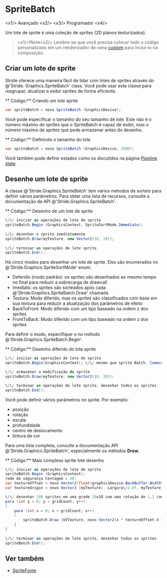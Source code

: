 # SpriteBatch

<x1\/> Avançado <x2\/>
<x3\/> Programador <x4\/>

Um lote de sprite é uma coleção de sprites (2D planos texturizados).

> <x1\/>!Note<x2\/>
> Lembre-se que você precisa colocar todo o código personalizado em um renderizador de cena [custom](../graphics-compositor/custom-scene-renderers.md) para incluí-lo na composição.

## Criar um lote de sprite

Stride oferece uma maneira fácil de lidar com lotes de sprites através do @'Stride. Graphics.SpriteBatch' class. Você pode usar esta classe para reagrupar, atualizar e exibir sprites de forma eficiente.

** Código:** Criando um lote sprite

```cs
var spriteBatch = novo SpriteBatch (GraphicsDevice);
```

Você pode especificar o tamanho do seu tamanho de lote. Este não é o número máximo de sprites que o SpriteBatch é capaz de exibir, mas o número máximo de sprites que pode armazenar antes do desenho.

** Código:** Definindo o tamanho do lote

```cs
var spriteBatch = novo SpriteBatch (GraphicsDevice, 2000);
```

Você também pode definir estados como os discutidos na página [Pipeline state](pipeline-state.md).

## Desenhe um lote de sprite

A classe @'Stride.Graphics.SpriteBatch' tem vários métodos de sorteio para definir vários parâmetros. Para obter uma lista de recursos, consulte a documentação da API @'Stride.Graphics.SpriteBatch'.

** Código:** Desenho de um lote de sprite

```cs
\/\/ iniciar as operações de lote de sprite
spriteBatch.Begin (GraphicsContext, SpriteSortMode.Immediate);
 
\/\/ desenhar o sprite imediatamente
spriteBatch.Draw(myTexture, new Vector2(10, 20));
 
\/\/ terminar as operações de lote sprite
spriteBatch.End();
```

Há cinco modos para desenhar um lote de sprite. Eles são enumerados no @'Stride.Graphics.SpriteSortMode' enum:

- Deferido (modo padrão): os sprites são desenhados ao mesmo tempo no final para reduzir a sobrecarga de drawcall
- Imediato: os sprites são sorteados após cada @'Stride.Graphics.SpriteBatch.Draw' chamada
- Textura: Modo diferido, mas os sprites são classificados com base em sua textura para reduzir a atualização dos parâmetros de efeito
- BackToFront: Modo diferido com um tipo baseado na ordem z dos sprites
- FrontToBack: Modo diferido com um tipo baseado na ordem z dos sprites

Para definir o modo, especifique-o no método @'Stride.Graphics.SpriteBatch.Begin'.

** Código:** Desenho diferido do lote sprite

```cs
\/\/ iniciar as operações de lote de sprite
spriteBatch.Begin(GraphicsContext); \/\/ mesmo que sprite Batch. Comece (GraphicsContext, SpriteSortMode.Deferido);

\/\/ armazenar a modificação do sprite
spriteBatch.Draw(myTexture, new Vector2(10, 20));

\/\/ terminar as operações de lote sprite, desenhar todos os sprites
spriteBatch.End();
```

Você pode definir vários parâmetros no sprite. Por exemplo:

- posição
- rotação
- escala
- profundidade
- centro de deslocamento
- tintura de cor

Para uma lista completa, consulte a documentação API @'Stride.Graphics.SpriteBatch', especialmente os métodos **Draw**.

** Código:** Mais complexo sprite lote desenho

```cs
\/\/ iniciar as operações de lote de sprite
spriteBatch.Begin (GraphicsContext);
rede de segurança Contagem = 10;
var textureOffset = novo Vector2(float)graphicsDevice.BackBuffer.Width\/gridCount, (float)graphicsDevice.BackBuffer.Height\/gridCount);
var textureOrigin = novo Vector2 (myTexture). Largura\/2.0f, myTexture.Height\/2.0f);

\/\/ desenhar 100 sprites em uma grade 10x10 com uma rotação de 1,2 rad e uma escala de 0,5 para cada um deles
para (int y = 0; y < gridCount; y++)
(
    para (int x = 0; x < gridCount; x++)
    (
        spriteBatch.Draw (UVTexture, novo Vector2(x * textureOffset.X + textureOffset.X \/ 2.0f, y * textureOffset. Y + textureOffset.Y \/ 2.0f), Color.White, 1.2f, textureOrigin, 0.5f);
    }
}
 
\/\/ terminar as operações de lote sprite, desenhar todos os sprites
spriteBatch.End();
```

## Ver também

* [SpriteFonte](spritefont.md)